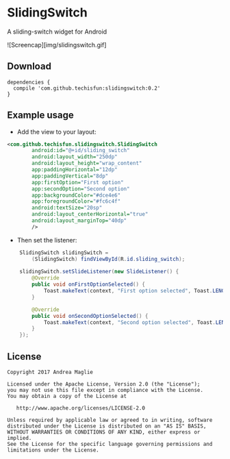# SlidingSwitch

A sliding-switch widget for Android

![Screencap][img/slidingswitch.gif]

## Download

```
dependencies {
  compile 'com.github.techisfun:slidingswitch:0.2'
}
```

## Example usage

- Add the view to your layout:

```xml
<com.github.techisfun.slidingswitch.SlidingSwitch
        android:id="@+id/sliding_switch"
        android:layout_width="250dp"
        android:layout_height="wrap_content"
        app:paddingHorizontal="12dp"
        app:paddingVertical="8dp"
        app:firstOption="First option"
        app:secondOption="Second option"
        app:backgroundColor="#dce4e6"
        app:foregroundColor="#fc6c4f"
        android:textSize="20sp"
        android:layout_centerHorizontal="true"
        android:layout_marginTop="40dp"
        />
```

- Then set the listener:

```java
    SlidingSwitch slidingSwitch = 
        (SlidingSwitch) findViewById(R.id.sliding_switch);
    
    slidingSwitch.setSlideListener(new SlideListener() {
        @Override
        public void onFirstOptionSelected() {
            Toast.makeText(context, "First option selected", Toast.LENGTH_SHORT).show();
        }

        @Override
        public void onSecondOptionSelected() {
            Toast.makeText(context, "Second option selected", Toast.LENGTH_SHORT).show();
        }
    });
```


License
-------

    Copyright 2017 Andrea Maglie

    Licensed under the Apache License, Version 2.0 (the "License");
    you may not use this file except in compliance with the License.
    You may obtain a copy of the License at

       http://www.apache.org/licenses/LICENSE-2.0

    Unless required by applicable law or agreed to in writing, software
    distributed under the License is distributed on an "AS IS" BASIS,
    WITHOUT WARRANTIES OR CONDITIONS OF ANY KIND, either express or implied.
    See the License for the specific language governing permissions and
    limitations under the License.

